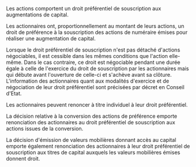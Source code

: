 Les actions comportent un droit préférentiel de souscription aux augmentations de capital.

Les actionnaires ont, proportionnellement au montant de leurs actions, un droit de préférence à la souscription des actions de numéraire émises pour réaliser une augmentation de capital.

Lorsque le droit préférentiel de souscription n'est pas détaché d'actions négociables, il est cessible dans les mêmes conditions que l'action elle-même. Dans le cas contraire, ce droit est négociable pendant une durée égale à celle de l'exercice du droit de souscription par les actionnaires mais qui débute avant l'ouverture de celle-ci et s'achève avant sa clôture. L'information des actionnaires quant aux modalités d'exercice et de négociation de leur droit préférentiel sont précisées par décret en Conseil d'Etat.

Les actionnaires peuvent renoncer à titre individuel à leur droit préférentiel.

La décision relative à la conversion des actions de préférence emporte renonciation des actionnaires au droit préférentiel de souscription aux actions issues de la conversion.

La décision d'émission de valeurs mobilières donnant accès au capital emporte également renonciation des actionnaires à leur droit préférentiel de souscription aux titres de capital auxquels les valeurs mobilières émises donnent droit.
